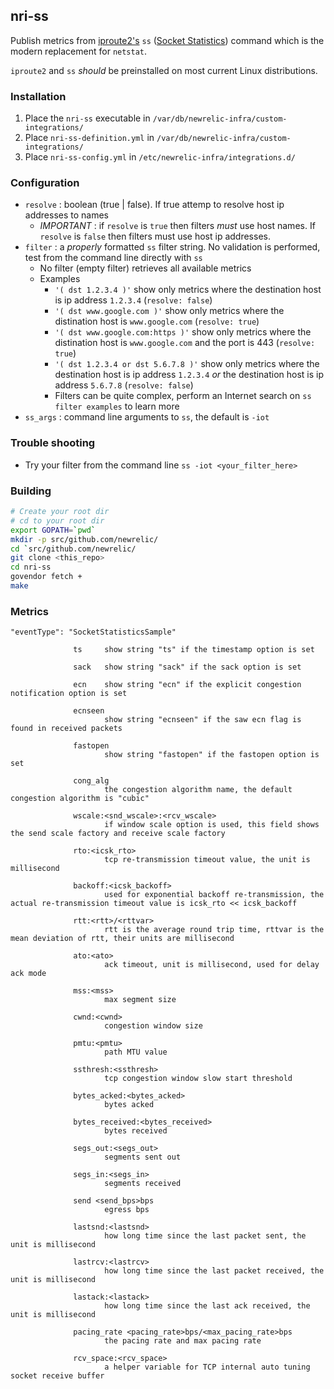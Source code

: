 ## nri-ss
Publish metrics from [iproute2's](https://wiki.linuxfoundation.org/networking/iproute2) `ss` ([Socket Statistics](https://git.kernel.org/pub/scm/network/iproute2/iproute2.git/tree/misc/ss.c)) command which is the modern replacement for `netstat`.

`iproute2` and `ss` _should_ be preinstalled on most current Linux distributions.

### Installation
1. Place the `nri-ss` executable in `/var/db/newrelic-infra/custom-integrations/`
2. Place `nri-ss-definition.yml` in `/var/db/newrelic-infra/custom-integrations/`
3. Place `nri-ss-config.yml` in `/etc/newrelic-infra/integrations.d/`

### Configuration
- `resolve` : boolean (true | false). If true attemp to resolve host ip addresses to names
  - _IMPORTANT_ : if `resolve` is `true` then filters _must_ use host names. If `resolve` is `false` then filters must use host ip addresses.
- `filter`  : a _properly_ formatted `ss` filter string. No validation is performed, test from the command line directly with `ss`
  - No filter (empty filter) retrieves all available metrics
  - Examples
    - `'( dst 1.2.3.4 )'` show only metrics where the destination host is ip address `1.2.3.4` (`resolve: false`)
    - `'( dst www.google.com )'` show only metrics where the distination host is `www.google.com` (`resolve: true`)
    - `'( dst www.google.com:https )'` show only metrics where the distination host is `www.google.com` and the port is 443 (`resolve: true`)
    - `'( dst 1.2.3.4 or dst 5.6.7.8 )'` show only metrics where the destination host is ip address `1.2.3.4` _or_ the destination host is ip address `5.6.7.8` (`resolve: false`)
    - Filters can be quite complex, perform an Internet search on `ss filter examples` to learn more
- `ss_args` : command line arguments to `ss`, the default is `-iot`

### Trouble shooting
- Try your filter from the command line `ss -iot <your_filter_here>`

### Building
```bash
# Create your root dir
# cd to your root dir
export GOPATH=`pwd`
mkdir -p src/github.com/newrelic/
cd `src/github.com/newrelic/
git clone <this_repo>
cd nri-ss
govendor fetch +
make
```

### Metrics
`"eventType": "SocketStatisticsSample"`
```
              ts     show string "ts" if the timestamp option is set

              sack   show string "sack" if the sack option is set

              ecn    show string "ecn" if the explicit congestion notification option is set

              ecnseen
                     show string "ecnseen" if the saw ecn flag is found in received packets

              fastopen
                     show string "fastopen" if the fastopen option is set

              cong_alg
                     the congestion algorithm name, the default congestion algorithm is "cubic"

              wscale:<snd_wscale>:<rcv_wscale>
                     if window scale option is used, this field shows the send scale factory and receive scale factory

              rto:<icsk_rto>
                     tcp re-transmission timeout value, the unit is millisecond

              backoff:<icsk_backoff>
                     used for exponential backoff re-transmission, the actual re-transmission timeout value is icsk_rto << icsk_backoff

              rtt:<rtt>/<rttvar>
                     rtt is the average round trip time, rttvar is the mean deviation of rtt, their units are millisecond

              ato:<ato>
                     ack timeout, unit is millisecond, used for delay ack mode

              mss:<mss>
                     max segment size

              cwnd:<cwnd>
                     congestion window size

              pmtu:<pmtu>
                     path MTU value

              ssthresh:<ssthresh>
                     tcp congestion window slow start threshold

              bytes_acked:<bytes_acked>
                     bytes acked

              bytes_received:<bytes_received>
                     bytes received

              segs_out:<segs_out>
                     segments sent out

              segs_in:<segs_in>
                     segments received

              send <send_bps>bps
                     egress bps

              lastsnd:<lastsnd>
                     how long time since the last packet sent, the unit is millisecond

              lastrcv:<lastrcv>
                     how long time since the last packet received, the unit is millisecond

              lastack:<lastack>
                     how long time since the last ack received, the unit is millisecond

              pacing_rate <pacing_rate>bps/<max_pacing_rate>bps
                     the pacing rate and max pacing rate

              rcv_space:<rcv_space>
                     a helper variable for TCP internal auto tuning socket receive buffer
```
